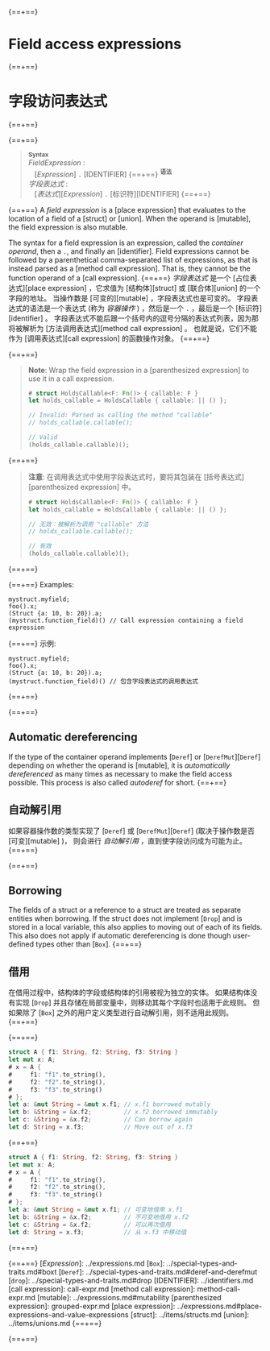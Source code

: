 {==+==}
# Field access expressions
{==+==}
# 字段访问表达式
{==+==}


{==+==}
> **<sup>Syntax</sup>**\
> _FieldExpression_ :\
> &nbsp;&nbsp; [_Expression_] `.` [IDENTIFIER]
{==+==}
> **<sup>语法</sup>**\
> _字段表达式_ :\
> &nbsp;&nbsp; [_表达式_][_Expression_] `.` [标识符][IDENTIFIER]
{==+==}


{==+==}
A *field expression* is a [place expression] that evaluates to the location of a field of a [struct] or [union].
When the operand is [mutable], the field expression is also mutable.

The syntax for a field expression is an expression, called the *container operand*, then a `.`, and finally an [identifier].
Field expressions cannot be followed by a parenthetical comma-separated list of expressions, as that is instead parsed as a [method call expression].
That is, they cannot be the function operand of a [call expression].
{==+==}
*字段表达式* 是一个 [占位表达式][place expression]  ，它求值为 [结构体][struct] 或 [联合体][union] 的一个字段的地址。
当操作数是 [可变的][mutable] ，字段表达式也是可变的。
字段表达式的语法是一个表达式 (称为 *容器操作* ) ，然后是一个 `.` ，最后是一个 [标识符][identifier] 。
字段表达式不能后跟一个括号内的逗号分隔的表达式列表，因为那将被解析为 [方法调用表达式][method call expression] 。
也就是说，它们不能作为 [调用表达式][call expression] 的函数操作对象。
{==+==}


{==+==}
> **Note**: Wrap the field expression in a [parenthesized expression] to use it in a call expression.
>
> ```rust
> # struct HoldsCallable<F: Fn()> { callable: F }
> let holds_callable = HoldsCallable { callable: || () };
>
> // Invalid: Parsed as calling the method "callable"
> // holds_callable.callable();
>
> // Valid
> (holds_callable.callable)();
> ```
{==+==}
> **注意**: 在调用表达式中使用字段表达式时，要将其包装在 [括号表达式][parenthesized expression] 中。
> 
> ```rust
> # struct HoldsCallable<F: Fn()> { callable: F }
> let holds_callable = HoldsCallable { callable: || () };
>
> // 无效：被解析为调用 "callable" 方法
> // holds_callable.callable();
> 
> // 有效
> (holds_callable.callable)();
> ```
{==+==}


{==+==}
Examples:

<!-- ignore: needs lots of support code -->
```rust,ignore
mystruct.myfield;
foo().x;
(Struct {a: 10, b: 20}).a;
(mystruct.function_field)() // Call expression containing a field expression
```
{==+==}
示例:

<!-- ignore: needs lots of support code -->
```rust,ignore
mystruct.myfield;
foo().x;
(Struct {a: 10, b: 20}).a;
(mystruct.function_field)() // 包含字段表达式的调用表达式
```
{==+==}


{==+==}
## Automatic dereferencing

If the type of the container operand implements [`Deref`] or [`DerefMut`][`Deref`] depending on whether the operand is [mutable], it is *automatically dereferenced* as many times as necessary to make the field access possible.
This process is also called *autoderef* for short.
{==+==}
## 自动解引用

如果容器操作数的类型实现了 [`Deref`] 或 [`DerefMut`][`Deref`] (取决于操作数是否 [可变][mutable] )，
则会进行 *自动解引用* ，直到使字段访问成为可能为止。
{==+==}


{==+==}
## Borrowing

The fields of a struct or a reference to a struct are treated as separate entities when borrowing.
If the struct does not implement [`Drop`] and is stored in a local variable, this also applies to moving out of each of its fields.
This also does not apply if automatic dereferencing is done though user-defined types other than [`Box`].
{==+==}
## 借用

在借用过程中，结构体的字段或结构体的引用被视为独立的实体。
如果结构体没有实现 [`Drop`] 并且存储在局部变量中，则移动其每个字段时也适用于此规则。
但如果除了 [`Box`] 之外的用户定义类型进行自动解引用，则不适用此规则。
{==+==}


{==+==}
```rust
struct A { f1: String, f2: String, f3: String }
let mut x: A;
# x = A {
#     f1: "f1".to_string(),
#     f2: "f2".to_string(),
#     f3: "f3".to_string()
# };
let a: &mut String = &mut x.f1; // x.f1 borrowed mutably
let b: &String = &x.f2;         // x.f2 borrowed immutably
let c: &String = &x.f2;         // Can borrow again
let d: String = x.f3;           // Move out of x.f3
```
{==+==}
```rust
struct A { f1: String, f2: String, f3: String }
let mut x: A;
# x = A {
#     f1: "f1".to_string(),
#     f2: "f2".to_string(),
#     f3: "f3".to_string()
# };
let a: &mut String = &mut x.f1; // 可变地借用 x.f1
let b: &String = &x.f2;         // 不可变地借用 x.f2
let c: &String = &x.f2;         // 可以再次借用
let d: String = x.f3;           // 从 x.f3 中移动值
```
{==+==}


{==+==}
[_Expression_]: ../expressions.md
[`Box`]: ../special-types-and-traits.md#boxt
[`Deref`]: ../special-types-and-traits.md#deref-and-derefmut
[`drop`]: ../special-types-and-traits.md#drop
[IDENTIFIER]: ../identifiers.md
[call expression]: call-expr.md
[method call expression]: method-call-expr.md
[mutable]: ../expressions.md#mutability
[parenthesized expression]: grouped-expr.md
[place expression]: ../expressions.md#place-expressions-and-value-expressions
[struct]: ../items/structs.md
[union]: ../items/unions.md
{==+==}

{==+==}